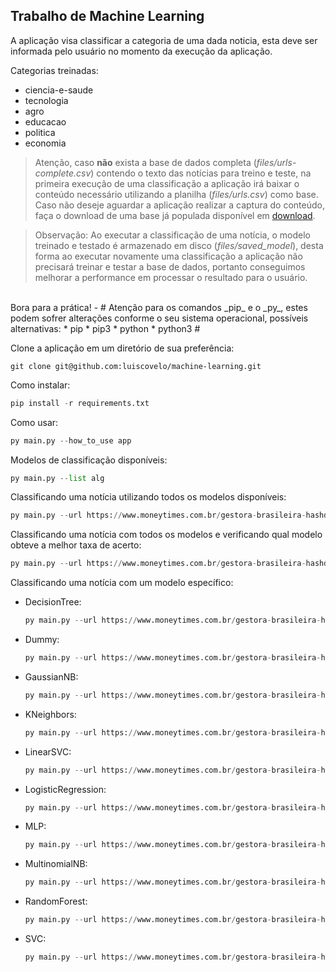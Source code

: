 Trabalho de Machine Learning
-
A aplicação visa classificar a categoria de uma dada noticia, esta deve ser informada pelo usuário no momento da execução da aplicação.

Categorias treinadas:
* ciencia-e-saude
* tecnologia
* agro
* educacao
* politica
* economia

> Atenção, caso <b>não</b> exista a base de dados completa (*files/urls-complete.csv*) contendo o texto das notícias para treino e teste, na primeira execução de uma classificação a aplicação irá baixar o conteúdo necessário utilizando a planilha (*files/urls.csv*) como base. Caso não deseje aguardar a aplicação realizar a captura do conteúdo, faça o download de uma base já populada disponível em [download](https://drive.google.com/file/d/1Y6XbU9yOV6m70xXA2WuGSwSPaes3zoNY/view?usp=sharing "Download da planilha ja populada para classificação.").

> Observação: Ao executar a classificação de uma notícia, o modelo treinado e testado é armazenado em disco (*files/saved_model*), desta forma ao executar novamente uma classificação a aplicação não precisará treinar e testar a base de dados, portanto conseguimos melhorar a performance em processar o resultado para o usuário.

<br>
Bora para a prática!
-
#
Atenção para os comandos _pip_ e o _py_, estes podem sofrer alterações conforme o seu sistema operacional, possíveis alternativas:
* pip
* pip3
* python
* python3
#

Clone a aplicação em um diretório de sua preferência:
```
git clone git@github.com:luiscovelo/machine-learning.git
```

Como instalar:

```python
pip install -r requirements.txt
```

Como usar:

```python
py main.py --how_to_use app 
```

Modelos de classificação disponíveis:

```python
py main.py --list alg 
```

Classificando uma notícia utilizando todos os modelos disponíveis:

```python
py main.py --url https://www.moneytimes.com.br/gestora-brasileira-hashdex-divulga-cronograma-para-seu-etf-de-bitcoin/ --model all
```

Classificando uma notícia com todos os modelos e verificando qual modelo obteve a melhor taxa de acerto:

```python
py main.py --url https://www.moneytimes.com.br/gestora-brasileira-hashdex-divulga-cronograma-para-seu-etf-de-bitcoin/ --model best
```

Classificando uma notícia com um modelo específico:
* DecisionTree:

    ```python
    py main.py --url https://www.moneytimes.com.br/gestora-brasileira-hashdex-divulga-cronograma-para-seu-etf-de-bitcoin/ --model DecisionTreeClassifier
    ```
* Dummy:

    ```python
    py main.py --url https://www.moneytimes.com.br/gestora-brasileira-hashdex-divulga-cronograma-para-seu-etf-de-bitcoin/ --model DummyClassifier
    ```
* GaussianNB:

    ```python
    py main.py --url https://www.moneytimes.com.br/gestora-brasileira-hashdex-divulga-cronograma-para-seu-etf-de-bitcoin/ --model GaussianNB
    ```

* KNeighbors:

    ```python
    py main.py --url https://www.moneytimes.com.br/gestora-brasileira-hashdex-divulga-cronograma-para-seu-etf-de-bitcoin/ --model KNeighborsClassifier
    ```

* LinearSVC:

    ```python
    py main.py --url https://www.moneytimes.com.br/gestora-brasileira-hashdex-divulga-cronograma-para-seu-etf-de-bitcoin/ --model LinearSVC
    ```

* LogisticRegression:

    ```python
    py main.py --url https://www.moneytimes.com.br/gestora-brasileira-hashdex-divulga-cronograma-para-seu-etf-de-bitcoin/ --model LogisticRegression
    ```

* MLP:

    ```python
    py main.py --url https://www.moneytimes.com.br/gestora-brasileira-hashdex-divulga-cronograma-para-seu-etf-de-bitcoin/ --model MLPClassifier
    ```

* MultinomialNB:

    ```python
    py main.py --url https://www.moneytimes.com.br/gestora-brasileira-hashdex-divulga-cronograma-para-seu-etf-de-bitcoin/ --model MultinomialNB
    ```

* RandomForest:

    ```python
    py main.py --url https://www.moneytimes.com.br/gestora-brasileira-hashdex-divulga-cronograma-para-seu-etf-de-bitcoin/ --model RandomForestClassifier
    ```

* SVC:

    ```python
    py main.py --url https://www.moneytimes.com.br/gestora-brasileira-hashdex-divulga-cronograma-para-seu-etf-de-bitcoin/ --model SVC
    ```